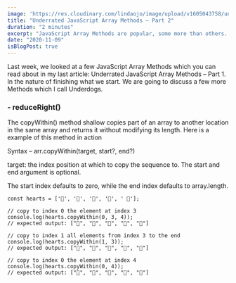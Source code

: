 ```yaml
---
image: 'https://res.cloudinary.com/lindaojo/image/upload/v1605043758/undderrated_js_f6zyb7.png'
title: "Underrated JavaScript Array Methods – Part 2"
duration: "2 minutes"
excerpt: "JavaScript Array Methods are popular, some more than others. We are going to be looking through some methods you might have not heard of..."
date: "2020-11-09"
isBlogPost: true
---
```


Last week, we looked at a few JavaScript Array Methods which you can read about in my last article: <a>Underrated JavaScript Array Methods – Part 1</a>. In the nature of finishing what we start. We are going to discuss a few more Methods which I call Underdogs.


<h3>- reduceRight()</h3>

The <span class="code-word">copyWithin()</span>  method shallow copies part of an array to another location in the same array and returns it without modifying its length. Here is a example of this method in action

Syntax – <span class="code-word">arr.copyWithin(target, start?, end?)</span><br>

<span class="code-word">target</span>: the index position  at which to copy the sequence to.
The <span class="code-word">start</span> and <span class="code-word">end</span> argument is optional.

The <span class="code-word">start</span> index defaults to zero, while the <span class="code-word">end</span> index defaults to <span class="code-word">array.length</span>.

```js{codeTitle: "copyWithin()"}
const hearts = ['💜', '🧡', '💙', '🤍', ' 💚'];

// copy to index 0 the element at index 3
console.log(hearts.copyWithin(0, 3, 4));
// expected output: ["🤍", "🧡", "💙", "🤍", "💚"]

// copy to index 1 all elements from index 3 to the end
console.log(hearts.copyWithin(1, 3));
// expected output: ["💜", "🤍", "💚", "🤍", "💚"]

// copy to index 0 the element at index 4
console.log(hearts.copyWithin(0, 4));
// expected output: ["💚", "🧡", "💙", "🤍", "💚"]

```